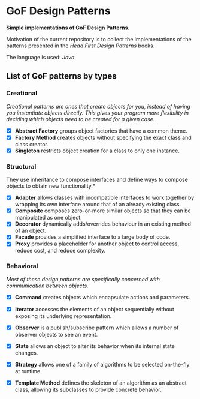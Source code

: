 GoF Design Patterns
===================

**Simple implementations of GoF Design Patterns.**

Motivation of the current repository is to collect the implementations of 
the patterns presented in the *Head First Design Patterns* books.

The language is used: *Java*

List of GoF patterns by types
-----------------------------

### Creational

*Creational patterns are ones that create objects for you, instead of having you instantiate objects directly. 
This gives your program more flexibility in deciding which objects need to be created for a given case.*

- [x] **Abstract Factory** groups object factories that have a common theme.
- [x] **Factory Method** creates objects without specifying the exact class and class creator.
- [x] **Singleton** restricts object creation for a class to only one instance.

### Structural

They use inheritance to compose interfaces and define ways to compose objects to obtain new functionality.*

- [x] **Adapter** allows classes with incompatible interfaces to work together by wrapping its own interface around that of an already existing class.
- [x] **Composite** composes zero-or-more similar objects so that they can be manipulated as one object.
- [x] **Decorator** dynamically adds/overrides behaviour in an existing method of an object.
- [x] **Facade** provides a simplified interface to a large body of code.
- [x] **Proxy** provides a placeholder for another object to control access, reduce cost, and reduce complexity.

### Behavioral

*Most of these design patterns are specifically concerned with communication between objects.*

- [x] **Command** creates objects which encapsulate actions and parameters.
- [x] **Iterator** accesses the elements of an object sequentially without exposing its underlying representation.
- [x] **Observer** is a publish/subscribe pattern which allows a number of observer objects to see an event.
- [x] **State** allows an object to alter its behavior when its internal state changes.
- [x] **Strategy** allows one of a family of algorithms to be selected on-the-fly at runtime.
- [x] **Template Method** defines the skeleton of an algorithm as an abstract class, allowing its subclasses to provide concrete behavior.

